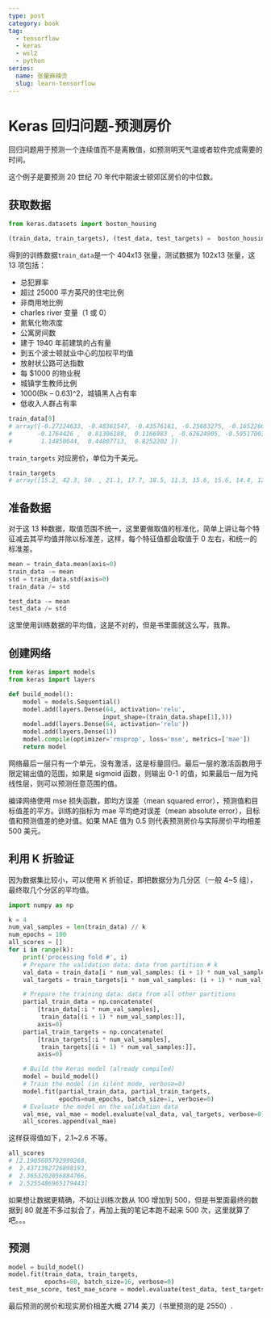 ```yaml
---
type: post
category: book
tag:
  - tensorflow
  - keras
  - wsl2
  - python
series:
  name: 张量麻辣烫
  slug: learn-tensorflow
---
```


# Keras 回归问题-预测房价

回归问题用于预测一个连续值而不是离散值，如预测明天气温或者软件完成需要的时间。

这个例子是要预测 20 世纪 70 年代中期波士顿郊区房价的中位数。

## 获取数据

```py
from keras.datasets import boston_housing

(train_data, train_targets), (test_data, test_targets) =  boston_housing.load_data()
```

得到的训练数据`train_data`是一个 404x13 张量，测试数据为 102x13 张量，这 13 项包括：

- 总犯罪率
- 超过 25000 平方英尺的住宅比例
- 非商用地比例
- charles river 变量（1 或 0）
- 氮氧化物浓度
- 公寓房间数
- 建于 1940 年前建筑的占有量
- 到五个波士顿就业中心的加权平均值
- 放射状公路可达指数
- 每 \$1000 的物业税
- 城镇学生教师比例
- 1000(Bk – 0.63)^2，城镇黑人占有率
- 低收入人群占有率

```py
train_data[0]
# array([-0.27224633, -0.48361547, -0.43576161, -0.25683275, -0.1652266 ,
#       -0.1764426 ,  0.81306188,  0.1166983 , -0.62624905, -0.59517003,
#        1.14850044,  0.44807713,  0.8252202 ])
```

`train_targets` 对应房价，单位为千美元。

```py
train_targets
# array([15.2, 42.3, 50. , 21.1, 17.7, 18.5, 11.3, 15.6, 15.6, 14.4, 12.1,...
```

## 准备数据

对于这 13 种数据，取值范围不统一，这里要做取值的标准化，简单上讲让每个特征减去其平均值并除以标准差，这样，每个特征值都会取值于 0 左右，和统一的标准差。

```py
mean = train_data.mean(axis=0)
train_data -= mean
std = train_data.std(axis=0)
train_data /= std

test_data -= mean
test_data /= std
```

这里使用训练数据的平均值，这是不对的，但是书里面就这么写，我靠。

## 创建网络

```py
from keras import models
from keras import layers

def build_model():
    model = models.Sequential()
    model.add(layers.Dense(64, activation='relu',
                          input_shape=(train_data.shape[1],)))
    model.add(layers.Dense(64, activation='relu'))
    model.add(layers.Dense(1))
    model.compile(optimizer='rmsprop', loss='mse', metrics=['mae'])
    return model
```

网络最后一层只有一个单元，没有激活，这是标量回归。最后一层的激活函数用于限定输出值的范围，如果是 sigmoid 函数，则输出 0-1 的值，如果最后一层为纯线性层，则可以预测任意范围的值。

编译网络使用 mse 损失函数，即均方误差（mean squared error），预测值和目标值差的平方。训练的指标为 mae 平均绝对误差（mean absolute error），目标值和预测值差的绝对值。如果 MAE 值为 0.5 则代表预测房价与实际房价平均相差 500 美元。

## 利用 K 折验证

因为数据集比较小，可以使用 K 折验证，即把数据分为几分区（一般 4~5 组），最终取几个分区的平均值。

```py
import numpy as np

k = 4
num_val_samples = len(train_data) // k
num_epochs = 100
all_scores = []
for i in range(k):
    print('processing fold #', i)
    # Prepare the validation data: data from partition # k
    val_data = train_data[i * num_val_samples: (i + 1) * num_val_samples]
    val_targets = train_targets[i * num_val_samples: (i + 1) * num_val_samples]

    # Prepare the training data: data from all other partitions
    partial_train_data = np.concatenate(
        [train_data[:i * num_val_samples],
         train_data[(i + 1) * num_val_samples:]],
        axis=0)
    partial_train_targets = np.concatenate(
        [train_targets[:i * num_val_samples],
         train_targets[(i + 1) * num_val_samples:]],
        axis=0)

    # Build the Keras model (already compiled)
    model = build_model()
    # Train the model (in silent mode, verbose=0)
    model.fit(partial_train_data, partial_train_targets,
              epochs=num_epochs, batch_size=1, verbose=0)
    # Evaluate the model on the validation data
    val_mse, val_mae = model.evaluate(val_data, val_targets, verbose=0)
    all_scores.append(val_mae)
```

这样获得值如下，2.1~2.6 不等。

```py
all_scores
# [2.1905605792999268,
#  2.4371392726898193,
#  2.3653202056884766,
#  2.5255486965179443]
```

如果想让数据更精确，不如让训练次数从 100 增加到 500，但是书里面最终的数据到 80 就差不多过拟合了，再加上我的笔记本跑不起来 500 次，这里就算了吧。。。

## 预测

```py
model = build_model()
model.fit(train_data, train_targets,
          epochs=80, batch_size=16, verbose=0)
test_mse_score, test_mae_score = model.evaluate(test_data, test_targets)
```

最后预测的房价和现实房价相差大概 2714 美刀（书里预测的是 2550）.
